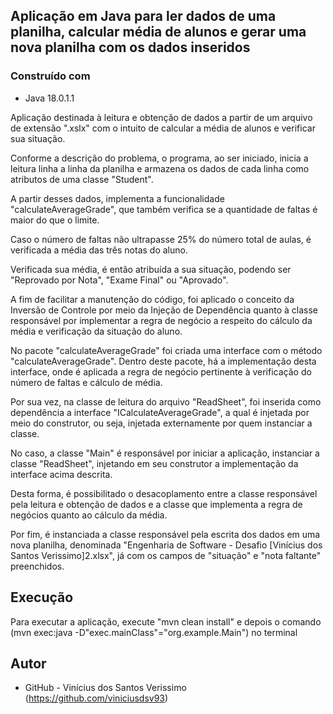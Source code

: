 ## Aplicação em Java para ler dados de uma planilha, calcular média de alunos e gerar uma nova planilha com os dados inseridos

### Construído com

-   Java 18.0.1.1

Aplicação destinada à leitura e obtenção de dados a partir de um arquivo de extensão ".xslx" com o intuito de calcular a média de alunos e verificar sua situação.

Conforme a descrição do problema, o programa, ao ser iniciado, inicia a leitura linha a linha da planilha e armazena os dados de cada linha como atributos de uma classe "Student".

A partir desses dados, implementa a funcionalidade "calculateAverageGrade", que também verifica se a quantidade de faltas é maior do que o limite.

Caso o número de faltas não ultrapasse 25% do número total de aulas, é verificada a média das três notas do aluno.

Verificada sua média, é então atribuída a sua situação, podendo ser "Reprovado por Nota", "Exame Final" ou "Aprovado".

A fim de facilitar a manutenção do código, foi aplicado o conceito da Inversão de Controle por meio da Injeção de Dependência quanto à classe responsável por implementar a regra de negócio a respeito do cálculo da média e verificação da situação do aluno.

No pacote "calculateAverageGrade" foi criada uma interface com o método "calculateAverageGrade". Dentro deste pacote, há a implementação desta interface, onde é aplicada a regra de negócio pertinente à verificação do número de faltas e cálculo de média.

Por sua vez, na classe de leitura do arquivo "ReadSheet", foi inserida como dependência a interface "ICalculateAverageGrade", a qual é injetada por meio do construtor, ou seja, injetada externamente por quem instanciar a classe.

No caso, a classe "Main" é responsável por iniciar a aplicação, instanciar a classe "ReadSheet", injetando em seu construtor a implementação da interface acima descrita.

Desta forma, é possibilitado o desacoplamento entre a classe responsável pela leitura e obtenção de dados e a classe que implementa a regra de negócios quanto ao cálculo da média.

Por fim, é instanciada a classe responsável pela escrita dos dados em uma nova planilha, denominada "Engenharia de Software - Desafio [Vinícius dos Santos Verissimo]2.xlsx", já com os campos de "situação" e "nota faltante" preenchidos.

## Execução

Para executar a aplicação, execute "mvn clean install" e depois o comando (mvn exec:java -D"exec.mainClass"="org.example.Main") no terminal

## Autor

-   GitHub - Vinícius dos Santos Verissimo (https://github.com/viniciusdsv93)
